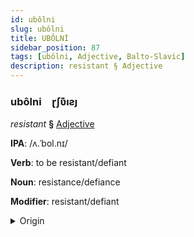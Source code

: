 ```yaml
---
id: ubôlni
slug: ubôlni
title: UBÔLNİ
sidebar_position: 87
tags: [ubôlni, Adjective, Balto-Slavic]
description: resistant § Adjective
---
```


### ubôlni&emsp;<span kind="abugida">ɽʃʋ͊ıƨȷ</span>

*resistant* **§** [Adjective](../../tags/Adjective)

**IPA**: /ʌ.ˈbol.nɪ/

**Verb**: to be resistant/defiant

**Noun**: resistance/defiance

**Modifier**: resistant/defiant

<details>
    <summary>Origin</summary>
    Polish oporny /ɔˈpɔr.nɨ/<br/>
    <em>Balto-Slavic Language Family</em>
</details>